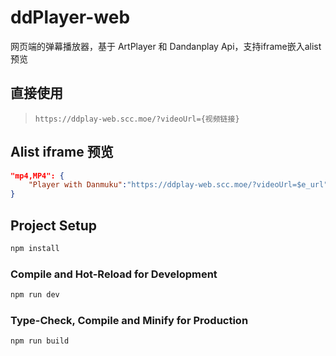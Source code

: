 # ddPlayer-web

网页端的弹幕播放器，基于 ArtPlayer 和 Dandanplay Api，支持iframe嵌入alist预览

## 直接使用

>  `https://ddplay-web.scc.moe/?videoUrl={视频链接}`

## Alist iframe 预览

```json
"mp4,MP4": {
    "Player with Danmuku":"https://ddplay-web.scc.moe/?videoUrl=$e_url"
}
```

## Project Setup

```sh
npm install
```

### Compile and Hot-Reload for Development

```sh
npm run dev
```

### Type-Check, Compile and Minify for Production

```sh
npm run build
```
